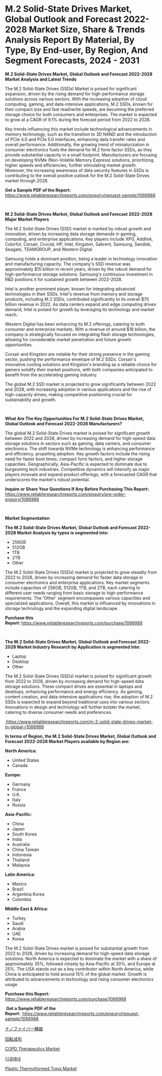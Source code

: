 <p><h1>M.2 Solid-State Drives Market, Global Outlook and Forecast 2022-2028 Market Size, Share & Trends Analysis Report By Material, By Type, By End-user, By Region, And Segment Forecasts, 2024 - 2031</h1></p><p><strong>M.2 Solid-State Drives Market, Global Outlook and Forecast 2022-2028 Market Analysis and Latest Trends</strong></p>
<p><p>The M.2 Solid-State Drives (SSDs) Market is poised for significant expansion, driven by the rising demand for high-performance storage solutions across various sectors. With the increasing adoption of cloud computing, gaming, and data-intensive applications, M.2 SSDs, known for their compact size and fast read/write speeds, are becoming the preferred storage choice for both consumers and enterprises. The market is expected to grow at a CAGR of 9.1% during the forecast period from 2022 to 2028.</p><p>Key trends influencing this market include technological advancements in memory technology, such as the transition to 3D NAND and the introduction of PCIe 4.0 and PCIe 5.0 interfaces, enhancing data transfer rates and overall performance. Additionally, the growing trend of miniaturization in consumer electronics fuels the demand for M.2 form factor SSDs, as they provide substantial capacity in a small footprint. Manufacturers are focusing on developing NVMe (Non-Volatile Memory Express) solutions, prioritizing higher speeds and efficiencies, further stimulating market growth. Moreover, the increasing awareness of data security features in SSDs is contributing to the overall positive outlook for the M.2 Solid-State Drives market through 2028.</p></p>
<p><strong>Get a Sample PDF of the Report:&nbsp;</strong> <a href="https://www.reliableresearchreports.com/enquiry/request-sample/1066988">https://www.reliableresearchreports.com/enquiry/request-sample/1066988</a></p>
<p>&nbsp;</p>
<p><strong>M.2 Solid-State Drives Market, Global Outlook and Forecast 2022-2028 Major Market Players</strong></p>
<p><p>The M.2 Solid-State Drives (SSD) market is marked by robust growth and innovation, driven by increasing data storage demands in gaming, computing, and enterprise applications. Key players include XPG, Addlink, Colorful, Corsair, Crucial, HP, Intel, Kingston, Sabrent, Samsung, Sandisk, Seagate, TEAMGROUP, and Western Digital.</p><p>Samsung holds a dominant position, being a leader in technology innovation and manufacturing capacity. The company's SSD revenue was approximately $15 billion in recent years, driven by the robust demand for high-performance storage solutions. Samsung's continuous investment in R&D positions it for sustained growth between 2022-2028.</p><p>Intel is another prominent player, known for integrating advanced technologies in their SSDs. Intel's revenue from memory and storage products, including M.2 SSDs, contributed significantly to its overall $75 billion revenue in 2022. As data centers expand and edge computing drives demand, Intel is poised for growth by leveraging its technology and market reach.</p><p>Western Digital has been enhancing its M.2 offerings, catering to both consumer and enterprise markets. With a revenue of around $18 billion, the company is strategically focused on integrating flash storage technologies, allowing for considerable market penetration and future growth opportunities.</p><p>Corsair and Kingston are notable for their strong presence in the gaming sector, pushing the performance envelope of M.2 SSDs. Corsair's innovative cooling solutions and Kingston's branding as a reliable choice for gamers solidify their market positions, with both companies anticipated to benefit from the accelerating gaming industry.</p><p>The global M.2 SSD market is projected to grow significantly between 2022 and 2028, with increasing adoption in various applications and the rise of high-capacity drives, making competitive positioning crucial for sustainability and growth.</p></p>
<p>&nbsp;</p>
<p><strong>What Are The Key Opportunities For M.2 Solid-State Drives Market, Global Outlook and Forecast 2022-2028 Manufacturers?</strong></p>
<p><p>The global M.2 Solid-State Drives market is poised for significant growth between 2022 and 2028, driven by increasing demand for high-speed data storage solutions in sectors such as gaming, data centers, and consumer electronics. The shift towards NVMe technology is enhancing performance and efficiency, propelling adoption. Key growth factors include the rising need for faster boot times, compact form factors, and higher storage capacities. Geographically, Asia-Pacific is expected to dominate due to burgeoning tech industries. Competitive dynamics will intensify as major players innovate and expand product offerings, with a forecasted CAGR that underscores the market's robust potential.</p></p>
<p><strong>Inquire or Share Your Questions If Any Before Purchasing This Report:</strong> <a href="https://www.reliableresearchreports.com/enquiry/pre-order-enquiry/1066988">https://www.reliableresearchreports.com/enquiry/pre-order-enquiry/1066988</a></p>
<p>&nbsp;</p>
<p><strong>Market Segmentation</strong></p>
<p><strong>The M.2 Solid-State Drives Market, Global Outlook and Forecast 2022-2028 Market Analysis by types is segmented into:</strong></p>
<p><ul><li>256GB</li><li>512GB</li><li>1TB</li><li>2TB</li><li>Other</li></ul></p>
<p><p>The M.2 Solid-State Drives (SSDs) market is projected to grow steadily from 2022 to 2028, driven by increasing demand for faster data storage in consumer electronics and enterprise applications. Key market segments include capacities of 256GB, 512GB, 1TB, and 2TB, each catering to different user needs ranging from basic storage to high-performance requirements. The 'Other' segment encompasses various capacities and specialized applications. Overall, this market is influenced by innovations in storage technology and the expanding digital landscape.</p></p>
<p><strong>Purchase this Report:&nbsp;</strong><a href="https://www.reliableresearchreports.com/purchase/1066988">https://www.reliableresearchreports.com/purchase/1066988</a></p>
<p>&nbsp;</p>
<p><strong>The M.2 Solid-State Drives Market, Global Outlook and Forecast 2022-2028 Market Industry Research by Application is segmented into:</strong></p>
<p><ul><li>Laptop</li><li>Desktop</li><li>Other</li></ul></p>
<p><p>The M.2 Solid-State Drives (SSDs) market is poised for significant growth from 2022 to 2028, driven by increasing demand for high-speed data storage solutions. These compact drives are essential in laptops and desktops, enhancing performance and energy efficiency. As gaming, content creation, and data-intensive applications rise, the adoption of M.2 SSDs is expected to expand beyond traditional uses into various sectors. Innovations in design and technology will further bolster the market, catering to diverse consumer needs and preferences.</p></p>
<p><a href="https://www.reliableresearchreports.com/m-2-solid-state-drives-market-in-global-r1066988">&nbsp;https://www.reliableresearchreports.com/m-2-solid-state-drives-market-in-global-r1066988</a></p>
<p><strong>In terms of Region, the M.2 Solid-State Drives Market, Global Outlook and Forecast 2022-2028 Market Players available by Region are:</strong></p>
<p>
    <p> <strong> North America: </strong>
        <ul>
            <li>United States</li>
            <li>Canada</li>
        </ul>
        </p> 
    <p> <strong> Europe: </strong>
        <ul>
            <li>Germany</li>
            <li>France</li>
            <li>U.K.</li>
            <li>Italy</li>
            <li>Russia</li>
        </ul>
        </p> 
    <p> <strong> Asia-Pacific: </strong>
        <ul>
            <li>China</li>
            <li>Japan</li>
            <li>South Korea</li>
            <li>India</li>
            <li>Australia</li>
            <li>China Taiwan</li>
            <li>Indonesia</li>
            <li>Thailand</li>
            <li>Malaysia</li>
        </ul>
        </p> 
    <p> <strong> Latin America: </strong>
        <ul>
            <li>Mexico</li>
            <li>Brazil</li>
            <li>Argentina Korea</li>
            <li>Colombia</li>
        </ul>
        </p> 
    <p> <strong> Middle East & Africa: </strong>
        <ul>
            <li>Turkey</li>
            <li>Saudi</li>
            <li>Arabia</li>
            <li>UAE</li>
            <li>Korea</li>
        </ul>
    </p>
    </p>
<p><p>The M.2 Solid-State Drives market is poised for substantial growth from 2022 to 2028, driven by increasing demand for high-speed data storage solutions. North America is expected to dominate the market with a share of approximately 35%, followed closely by Asia-Pacific at 30%, and Europe at 25%. The USA stands out as a key contributor within North America, while China is anticipated to hold around 15% of the global market. Growth is attributed to advancements in technology and rising consumer electronics usage.</p></p>
<p><strong>Purchase this Report: </strong><a href="https://www.reliableresearchreports.com/purchase/1066988">https://www.reliableresearchreports.com/purchase/1066988</a></p>
<p>&nbsp;<strong>Get a Sample PDF of the Report:&nbsp;&nbsp;</strong><a href="https://www.reliableresearchreports.com/enquiry/request-sample/1066988">https://www.reliableresearchreports.com/enquiry/request-sample/1066988</a></p>
<p><strong></strong></p>
<p><p><a href="https://medium.com/@durgin521/nanofiber-equipments-market-%E3%81%AF-%E3%82%B3%E3%82%B9%E3%83%88%E7%AE%A1%E7%90%86%E3%81%A8%E5%8A%B9%E7%8E%87%E5%90%91%E4%B8%8A%E3%82%92%E5%84%AA%E5%85%88%E3%81%97%E3%81%BE%E3%81%99-%E3%81%95%E3%82%89%E3%81%AB-%E5%A0%B1%E5%91%8A%E6%9B%B8%E3%81%AF%E5%B8%82%E5%A0%B4%E3%81%AE%E9%9C%80%E8%A6%81%E9%9D%A2%E3%81%A8%E4%BE%9B%E7%B5%A6%E9%9D%A2%E3%81%AE%E4%B8%A1%E6%96%B9%E3%82%92%E3%82%AB%E3%83%90%E3%83%BC%E3%81%97%E3%81%A6%E3%81%84%E3%81%BE%E3%81%99-nanofiber-4509284d7f3a">ナノファイバー機器</a></p><p><a href="https://medium.com/@zionmetz1960/rotomolding-market-%E3%81%AF-%E3%82%B3%E3%82%B9%E3%83%88%E7%AE%A1%E7%90%86%E3%81%A8%E5%8A%B9%E7%8E%87%E5%90%91%E4%B8%8A%E3%82%92%E5%84%AA%E5%85%88%E3%81%97%E3%81%BE%E3%81%99-%E3%81%95%E3%82%89%E3%81%AB-%E5%A0%B1%E5%91%8A%E6%9B%B8%E3%81%AF%E5%B8%82%E5%A0%B4%E3%81%AE%E9%9C%80%E8%A6%81%E9%9D%A2%E3%81%A8%E4%BE%9B%E7%B5%A6%E9%9D%A2%E3%81%AE%E4%B8%A1%E6%96%B9%E3%82%92%E3%82%AB%E3%83%90%E3%83%BC%E3%81%97%E3%81%A6%E3%81%84%E3%81%BE%E3%81%99-rotomolding-%E5%B8%82%E5%A0%B4%E3%81%AF-2024-%E3%81%8B%E3%82%89-8-4-9e0de906bdce">回転成形</a></p><p><a href="https://medium.com/@carlahoustonh514/market-forecast-global-copd-therapeutics-trends-and-impact-analysis-2024-2031-by-application-428c1d6675ea">COPD Therapeutics Market</a></p><p><a href="https://medium.com/@marielesch2023/%EA%B8%80%EB%A1%9C%EB%B2%8C-%EB%94%94%EC%BF%A0%EB%A9%98-%EC%8B%9C%EC%9E%A5%EC%97%90-%EB%8C%80%ED%95%9C-%EC%A2%85%ED%95%A9-%EB%B6%84%EC%84%9D-%EC%84%B1%EC%9E%A5-%EC%B6%94%EC%84%B8-%EB%B0%8F-%EC%8B%9C%EC%9E%A5-%EC%A0%84%EB%A7%9D-2024-2031-bdd27ea17d28">디큐메네</a></p><p><a href="https://issuu.com/reportprime-2/docs/plastic-thermoformed-trays-market-s_9f64deafb6ebe1">Plastic Thermoformed Trays Market</a></p></p>
